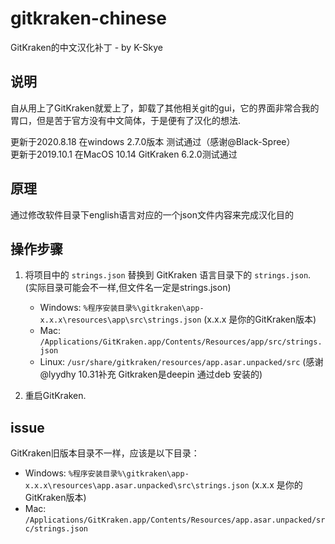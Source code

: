 # gitkraken-chinese
GitKraken的中文汉化补丁 - by K-Skye

## 说明
自从用上了GitKraken就爱上了，卸载了其他相关git的gui，它的界面非常合我的胃口，但是苦于官方没有中文简体，于是便有了汉化的想法.  
  
更新于2020.8.18 在windows 2.7.0版本 测试通过（感谢@Black-Spree）  
更新于2019.10.1 在MacOS 10.14 GitKraken 6.2.0测试通过  

## 原理

通过修改软件目录下english语言对应的一个json文件内容来完成汉化目的

## 操作步骤

1. 将项目中的 `strings.json` 替换到 GitKraken 语言目录下的 `strings.json`.  
(实际目录可能会不一样,但文件名一定是strings.json)
  
   - Windows: `%程序安装目录%\gitkraken\app-x.x.x\resources\app\src\strings.json` (x.x.x 是你的GitKraken版本)
   - Mac: `/Applications/GitKraken.app/Contents/Resources/app/src/strings.json`
   - Linux: `/usr/share/gitkraken/resources/app.asar.unpacked/src` (感谢@lyydhy 10.31补充 Gitkraken是deepin 通过deb 安装的)
     
2. 重启GitKraken.

## issue

GitKraken旧版本目录不一样，应该是以下目录：
   - Windows: `%程序安装目录%\gitkraken\app-x.x.x\resources\app.asar.unpacked\src\strings.json` (x.x.x 是你的GitKraken版本)
   - Mac: `/Applications/GitKraken.app/Contents/Resources/app.asar.unpacked/src/strings.json`
